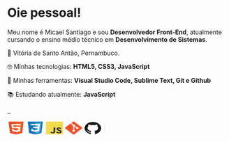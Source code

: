 <img align="right" width="350px" src="https://raw.githubusercontent.com/gist/micaelsantiago/68428c40ec832902e2f5e3631989411d/raw/10520d34e60d69bb90282d0433b24d22eac4e014/readme_img.svg" alt="" >

<h1>Oie pessoal!</h1>

<div align="left">
  <p>
    Meu nome é Micael Santiago e sou <strong>Desenvolvedor Front-End</strong>, atualmente cursando o ensino médio técnico em <strong>Desenvolvimento de Sistemas</strong>.
  </p>

  <p>
    📌 Vitória de Santo Antão, Pernambuco.
  </p>

  <p>
    🤓 Minhas tecnologias: <strong>HTML5, CSS3, JavaScript</strong>
  </p>

  <p>
    🔨 Minhas ferramentas: <strong>Visual Studio Code, Sublime Text, Git e Github</strong>
  </p>

  <p>
    📚 Estudando atualmente: <strong>JavaScript</strong>
  </p>
</div>

<div align="left">
  <a href="mailto:#" target="_blank">
    <img src="https://img.shields.io/badge/Gmail-D14836?style=for-the-badge&logo=gmail&logoColor=white" alt="">
  </a>

  <a href="https://www.instagram.com/m.santiago._/" target="_blank">
    <img src="https://img.shields.io/badge/Instagram-E4405F?style=for-the-badge&logo=instagram&logoColor=white" alt="">
  </a>

  <a href="https://www.linkedin.com/in/micael-santiago-959830210/" target="_blank">
    <img src="https://img.shields.io/badge/LinkedIn-0077B5?style=for-the-badge&logo=linkedin&logoColor=white" alt="">
  </a>
</div>

<br/>

<div align="left">
  <img align="center" alt="HTML" height="30" width="40" src="https://raw.githubusercontent.com/devicons/devicon/master/icons/html5/html5-original.svg">
  <img align="center" alt="HTML" height="30" width="40" src="https://raw.githubusercontent.com/devicons/devicon/master/icons/css3/css3-original.svg">
  <img align="center" alt="HTML" height="30" width="40" src="https://raw.githubusercontent.com/devicons/devicon/master/icons/javascript/javascript-original.svg">
  <img align="center" alt="HTML" height="30" width="40" src="https://raw.githubusercontent.com/devicons/devicon/master/icons/git/git-original.svg">
  <img align="center" alt="HTML" height="30" width="40" src="https://raw.githubusercontent.com/devicons/devicon/master/icons/github/github-original.svg">
</div>
